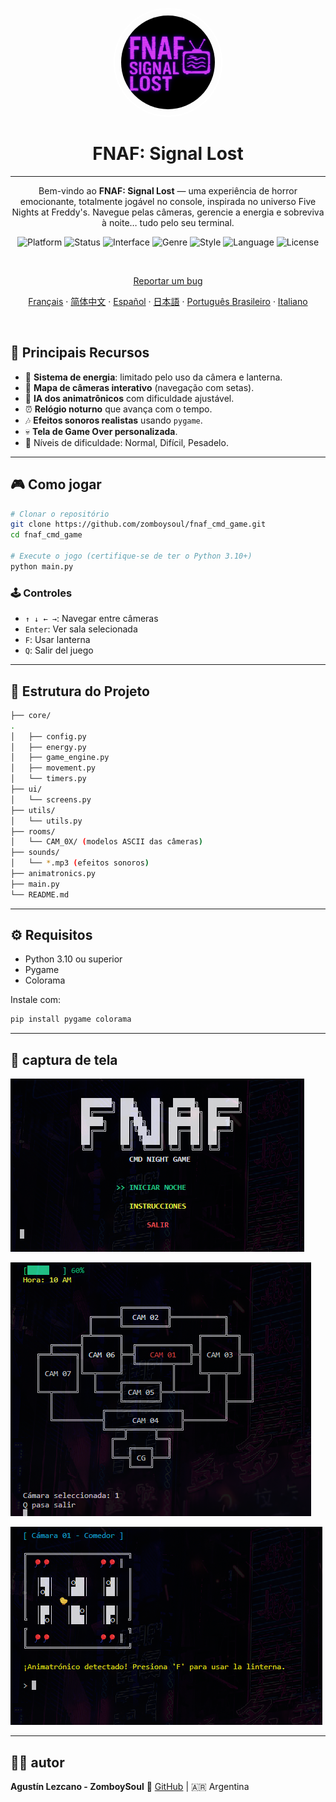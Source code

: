 
<p align="center">
  <img
    src="../assets/logo.png"
    alt="FNAF: Signal Lost Logo"
    style="border: 2px solid white; border-radius: 5000px; width: 150px; height:150px; padding:10px;" />
</p>

<h1 align="center">FNAF: Signal Lost</h1>

---

<p align="center">
  Bem-vindo ao <strong>FNAF: Signal Lost</strong> — uma experiência de horror emocionante, totalmente jogável no console, inspirada no universo Five Nights at Freddy's.  
  Navegue pelas câmeras, gerencie a energia e sobreviva à noite… tudo pelo seu terminal.
</p>

<p align="center">
  <img alt="Platform" src="https://img.shields.io/badge/platform-python-00ffff?logo=python&logoColor=000000" />
  <img alt="Status" src="https://img.shields.io/badge/status-in%20development-ff00ff" />
  <img alt="Interface" src="https://img.shields.io/badge/interface-command%20line-ff007f?logo=windows-terminal&logoColor=white" />
  <img alt="Genre" src="https://img.shields.io/badge/genre-horror-ff1a1a" />
  <img alt="Style" src="https://img.shields.io/badge/style-text--based-6666ff" />
  <img alt="Language" src="https://img.shields.io/badge/lang-es-cc00ff" />
  <img alt="License" src="https://img.shields.io/github/license/ZomboySoul/fnaf_signal_lost" />
</p>

<br>

<p align="center">
  <a href="https://github.com/ZomboySoul/fnaf_signal_lost/issues/new?assignees=&labels=bug&projects=&template=bug_report.yml" target="_blank" rel="noopener noreferrer">
  Reportar um bug
  </a>
</p>

<p align="center">
  <a href="docs/README_fr.md">Français</a> ·  
  <a href="docs/README_cn.md">简体中文</a> ·
  <a href="docs/README_es.md">Español</a> ·
  <a href="docs/README_ja.md">日本語</a> ·
  <a href="docs/README_pt-BR.md">Português Brasileiro</a> ·
  <a href="docs/README_it.md">Italiano</a>
</p>

<br>

## 🧠 Principais Recursos

- 🔦 **Sistema de energia**: limitado pelo uso da câmera e lanterna.
- 🎥 **Mapa de câmeras interativo** (navegação com setas).
- 🤖 **IA dos animatrônicos** com dificuldade ajustável.
- ⏰ **Relógio noturno** que avança com o tempo.
- 🎶 **Efeitos sonoros realistas** usando `pygame`.
- 💀 **Tela de Game Over personalizada**.
- 🌙 Níveis de dificuldade: Normal, Difícil, Pesadelo.

---

## 🎮 Como jogar

```bash
# Clonar o repositório
git clone https://github.com/zomboysoul/fnaf_cmd_game.git
cd fnaf_cmd_game

# Execute o jogo (certifique-se de ter o Python 3.10+)
python main.py
```

### 🕹️ Controles

- `↑ ↓ ← →`: Navegar entre câmeras
- `Enter`: Ver sala selecionada
- `F`: Usar lanterna
- `Q`: Salir del juego

---

## 📁 Estrutura do Projeto

```bash
├── core/
.
│   ├── config.py
│   ├── energy.py
│   ├── game_engine.py
│   ├── movement.py
│   └── timers.py
├── ui/
│   └── screens.py
├── utils/
│   └── utils.py
├── rooms/
│   └── CAM_0X/ (modelos ASCII das câmeras)
├── sounds/
│   └── *.mp3 (efeitos sonoros)
├── animatronics.py
├── main.py
└── README.md
```

---

## ⚙️ Requisitos

- Python 3.10 ou superior
- Pygame
- Colorama

Instale com:

```bash
pip install pygame colorama
```

---

## 📸 captura de tela

![FNAF: Signal Lost Menu](../assets/menu.png)

![FNAF: Signal Lost Map](../assets/map.png)

![FNAF: Signal Lost Camara](../assets/camara.png)

---

## 🧑‍💻 autor

**Agustín Lezcano - ZomboySoul**
🔗 [GitHub](https://github.com/ZomboySoul) | 🇦🇷 Argentina
